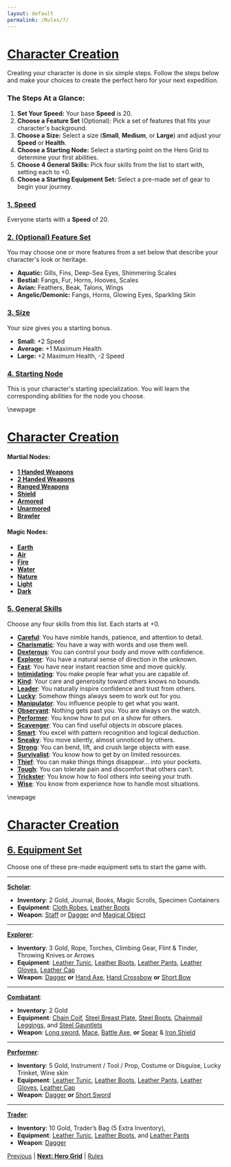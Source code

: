 ```yaml
---
layout: default
permalink: /Rules/7/
---
```

# [Character Creation](#character-creation)

Creating your character is done in six simple steps. Follow the steps below and make your choices to create the perfect hero for your next expedition.

### The Steps At a Glance:

1. **Set Your Speed:** Your base **Speed** is 20.
2. **Choose a Feature Set** (Optional): Pick a set of features that fits your character's background.
3. **Choose a Size:** Select a size (**Small**, **Medium**, or **Large**) and adjust your **Speed** or **Health**.
4. **Choose a Starting Node:** Select a starting point on the Hero Grid to determine your first abilities.
5. **Choose 4 General Skills:** Pick four skills from the list to start with, setting each to +0.
6. **Choose a Starting Equipment Set:** Select a pre-made set of gear to begin your journey.

### [1. Speed](#feature-sets)
Everyone starts with a **Speed** of 20.
  
### [2. (Optional) Feature Set](#feature-set)
You may choose one or more features from a set below that describe your character's look or heritage.

- **Aquatic:** Gills, Fins, Deep-Sea Eyes, Shimmering Scales
- **Bestial:** Fangs, Fur, Horns, Hooves, Scales
- **Avian:** Feathers, Beak, Talons, Wings
- **Angelic/Demonic:** Fangs, Horns, Glowing Eyes, Sparkling Skin
  
### [3. Size](#size)
Your size gives you a starting bonus.

- **Small:** +2 Speed
- **Average:** +1 Maximum Health
- **Large:** +2 Maximum Health, -2 Speed

### [4. Starting Node](#startingNode)
This is your character's starting specialization. You will learn the corresponding abilities for the node you choose.

\newpage

# [Character Creation](#character-creation)


#### Martial Nodes:
- **[1 Handed Weapons]({{site.baseurl}}/PlayerResources/Abilities/1HandedWeapons/#1-Handed-Weapons)**
- **[2 Handed Weapons]({{site.baseurl}}/PlayerResources/Abilities/2HandedWeapons/#2-Handed-Weapons)**
- **[Ranged Weapons]({{site.baseurl}}/PlayerResources/Abilities/RangedWeapons/#Ranged-Weapons)**
- **[Shield]({{site.baseurl}}/PlayerResources/Abilities/Shield/#Shield)**
- **[Armored]({{site.baseurl}}/PlayerResources/Abilities/Armored/#Armored)**
- **[Unarmored]({{site.baseurl}}/PlayerResources/Abilities/Unarmored/#Unarmored)**
- **[Brawler]({{site.baseurl}}/PlayerResources/Abilities/Brawler/#Brawler)**

#### Magic Nodes:
- **[Earth]({{site.baseurl}}/PlayerResources/Abilities/Earth/#Earth)**
- **[Air]({{site.baseurl}}/PlayerResources/Abilities/Air/#Air)**
- **[Fire]({{site.baseurl}}/PlayerResources/Abilities/Fire/#Fire)**
- **[Water]({{site.baseurl}}/PlayerResources/Abilities/Water/#Water)**
- **[Nature]({{site.baseurl}}/PlayerResources/Abilities/Nature/#Nature)**
- **[Light]({{site.baseurl}}/PlayerResources/Abilities/Light/#Light)**
- **[Dark]({{site.baseurl}}/PlayerResources/Abilities/Dark/#Dark)**

### [5. General Skills](#generalskills)
Choose any four skills from this list. Each starts at +0.

- **[Careful]({{site.baseurl}}/PlayerResources/Skills/Careful/#Careful)**: You have nimble hands, patience, and attention to detail.
- **[Charismatic]({{site.baseurl}}/PlayerResources/Skills/Charismatic/#Charismatic)**: You have a way with words and use them well.
- **[Dexterous]({{site.baseurl}}/PlayerResources/Skills/Dexterous/#Dexterous)**: You can control your body and move with confidence.
- **[Explorer]({{site.baseurl}}/PlayerResources/Skills/Explorer/#Explorer)**: You have a natural sense of direction in the unknown.
- **[Fast]({{site.baseurl}}/PlayerResources/Skills/Fast/#Fast)**: You have near instant reaction time and move quickly.
- **[Intimidating]({{site.baseurl}}/PlayerResources/Skills/Intimidating/#Intimidating)**: You make people fear what you are capable of.
- **[Kind]({{site.baseurl}}/PlayerResources/Skills/Kind/#Kind)**: Your care and generosity toward others knows no bounds.
- **[Leader]({{site.baseurl}}/PlayerResources/Skills/Leader/#Leader)**: You naturally inspire confidence and trust from others.
- **[Lucky]({{site.baseurl}}/PlayerResources/Skills/Lucky/#Lucky)**: Somehow things always seem to work out for you.
- **[Manipulator]({{site.baseurl}}/PlayerResources/Skills/Manipulator/#Manipulator)**: You influence people to get what you want.
- **[Observant]({{site.baseurl}}/PlayerResources/Skills/Observant/#Observant)**: Nothing gets past you. You are always on the watch.
- **[Performer]({{site.baseurl}}/PlayerResources/Skills/Performer/#Performer)**: You know how to put on a show for others.
- **[Scavenger]({{site.baseurl}}/PlayerResources/Skills/Scavenger/#Scavenger)**: You can find useful objects in obscure places.
- **[Smart]({{site.baseurl}}/PlayerResources/Skills/Smart/#Smart)**: You excel with pattern recognition and logical deduction.
- **[Sneaky]({{site.baseurl}}/PlayerResources/Skills/Sneaky/#Sneaky)**: You move silently, almost unnoticed by others.
- **[Strong]({{site.baseurl}}/PlayerResources/Skills/Strong/#Strong)**: You can bend, lift, and crush large objects with ease.
- **[Survivalist]({{site.baseurl}}/PlayerResources/Skills/Survivalist/#Survivalist)**: You know how to get by on limited resources.
- **[Thief]({{site.baseurl}}/PlayerResources/Skills/Thief/#Thief)**: You can make things things disappear… into your pockets.
- **[Tough]({{site.baseurl}}/PlayerResources/Skills/Tough/#Tough)**: You can tolerate pain and discomfort that others can’t.
- **[Trickster]({{site.baseurl}}/PlayerResources/Skills/Trickster/#Trickster)**: You know how to fool others into seeing your truth.
- **[Wise]({{site.baseurl}}/PlayerResources/Skills/Wise/#Wise)**: You know from experience how to handle most situations.


\newpage

# [Character Creation](#character-creation)

## [6. Equipment Set](#equipment-set)
Choose one of these pre-made equipment sets to start the game with.

---

**[Scholar]({{site.baseurl}}/PlayerResources/EquipmentSets/Scholar/)**:

- **Inventory**: 2 Gold, Journal, Books, Magic Scrolls, Specimen Containers
- **Equipment**: [Cloth Robes]({{site.baseurl}}/PlayerResources/Equipment/Armor/ClothRobes/), [Leather Boots]({{site.baseurl}}/PlayerResources/Equipment/Armor/LeatherBoots/)
- **Weapon**: [Staff]({{site.baseurl}}/PlayerResources/Equipment/Weapons/Staff/) or [Dagger]({{site.baseurl}}/PlayerResources/Equipment/Weapons/Dagger/) and [Magical Object]({{site.baseurl}}/PlayerResources/Equipment/Inventory/MagicalObject/)

---

**[Explorer]({{site.baseurl}}/PlayerResources/EquipmentSets/Explorer/)**:

- **Inventory**: 3 Gold, Rope, Torches, Climbing Gear, Flint & Tinder, Throwing Knives or Arrows
- **Equipment**: [Leather Tunic]({{site.baseurl}}/PlayerResources/Equipment/Armor/LeatherTunic/), [Leather Boots]({{site.baseurl}}/PlayerResources/Equipment/Armor/LeatherBoots/), [Leather Pants]({{site.baseurl}}/PlayerResources/Equipment/Armor/LeatherPants/), [Leather Gloves]({{site.baseurl}}/PlayerResources/Equipment/Armor/LeatherGloves/), [Leather Cap]({{site.baseurl}}/PlayerResources/Equipment/Armor/LeatherCap/)
- **Weapon**: [Dagger]({{site.baseurl}}/PlayerResources/Equipment/Weapons/Dagger/) **or** [Hand Axe]({{site.baseurl}}/PlayerResources/Equipment/Weapons/HandAxe/), [Hand Crossbow]({{site.baseurl}}/PlayerResources/Equipment/Weapons/HandCrossbow/) **or** [Short Bow]({{site.baseurl}}/PlayerResources/Equipment/Weapons/ShortBow/)

---

**[Combatant]({{site.baseurl}}/PlayerResources/EquipmentSets/Combatant/)**:

- **Inventory**: 2 Gold
- **Equipment**: [Chain Coif]({{site.baseurl}}/PlayerResources/Equipment/Armor/ChainCoif/), [Steel Breast Plate]({{site.baseurl}}/PlayerResources/Equipment/Armor/SteelBreastPlate/), [Steel Boots]({{site.baseurl}}/PlayerResources/Equipment/Armor/SteelBoots/), [Chainmail Leggings]({{site.baseurl}}/PlayerResources/Equipment/Armor/ChainmailLeggings/), and [Steel Gauntlets]({{site.baseurl}}/PlayerResources/Equipment/Armor/SteelGauntlets/)
- **Weapon**: [Long sword]({{site.baseurl}}/PlayerResources/Equipment/Weapons/LongSword/), [Mace]({{site.baseurl}}/PlayerResources/Equipment/Weapons/Mace/), [Battle Axe]({{site.baseurl}}/PlayerResources/Equipment/Weapons/BattleAxe/), **or** [Spear]({{site.baseurl}}/PlayerResources/Equipment/Weapons/Spear/) & [Iron Shield]({{site.baseurl}}/PlayerResources/Equipment/Armor/IronShield/)

---

**[Performer]({{site.baseurl}}/PlayerResources/EquipmentSets/Performer/)**:

- **Inventory**: 5 Gold, Instrument / Tool / Prop, Costume or Disguise, Lucky Trinket, Wine skin
- **Equipment**: [Leather Tunic]({{site.baseurl}}/PlayerResources/Equipment/Armor/LeatherTunic/), [Leather Boots]({{site.baseurl}}/PlayerResources/Equipment/Armor/LeatherBoots/), [Leather Pants]({{site.baseurl}}/PlayerResources/Equipment/Armor/LeatherPants/), [Leather Gloves]({{site.baseurl}}/PlayerResources/Equipment/Armor/LeatherGloves/), [Leather Cap]({{site.baseurl}}/PlayerResources/Equipment/Armor/LeatherCap/)
- **Weapon**: [Dagger]({{site.baseurl}}/PlayerResources/Equipment/Weapons/Dagger/) **or** [Short Sword]({{site.baseurl}}/PlayerResources/Equipment/Weapons/ShortSword/)

---

**[Trader]({{site.baseurl}}/PlayerResources/EquipmentSets/Trader/)**:

- **Inventory**: 10 Gold, Trader’s Bag (5 Extra Inventory),
- **Equipment**: [Leather Tunic]({{site.baseurl}}/PlayerResources/Equipment/Armor/LeatherTunic/), [Leather Boots]({{site.baseurl}}/PlayerResources/Equipment/Armor/LeatherBoots/), and [Leather Pants]({{site.baseurl}}/PlayerResources/Equipment/Armor/LeatherPants/)
- **Weapon**: [Dagger]({{site.baseurl}}/PlayerResources/Equipment/Weapons/Dagger/)

[Previous]({{site.baseurl}}/Rules/6/#downtime) | **[Next: Hero Grid]({{site.baseurl}}/Rules/8/)** | [Rules]({{site.baseurl}}/Rules/Index/#rules)
